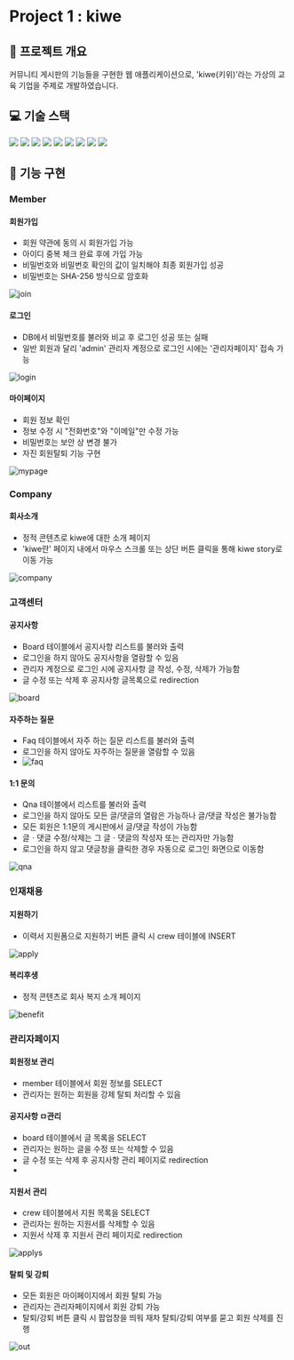 # Project 1 : kiwe

## 📝 프로젝트 개요
커뮤니티 게시판의 기능들을 구현한 웹 애플리케이션으로, 'kiwe(키위)'라는 가상의 교육 기업을 주제로 개발하였습니다. 

## 💻 기술 스택
<img src="https://img.shields.io/badge/html5-E34F26?style=for-the-badge&logo=html5&logoColor=white"> <img src="https://img.shields.io/badge/css-1572B6?style=for-the-badge&logo=css3&logoColor=white"> <img src="https://img.shields.io/badge/javascript-F7DF1E?style=for-the-badge&logo=javascript&logoColor=black"> <img src="https://img.shields.io/badge/mariaDB-003545?style=for-the-badge&logo=mariaDB&logoColor=white"> <img src="https://img.shields.io/badge/java-007396?style=for-the-badge&logo=java&logoColor=white"> <img src="https://img.shields.io/badge/apache tomcat-F8DC75?style=for-the-badge&logo=apachetomcat&logoColor=white"> <img src="https://img.shields.io/badge/git-F05032?style=for-the-badge&logo=git&logoColor=white"> <img src="https://img.shields.io/badge/github-181717?style=for-the-badge&logo=github&logoColor=white"> <img src="https://img.shields.io/badge/jquery-0769AD?style=for-the-badge&logo=jquery&logoColor=white">

## 🔧 기능 구현
### Member
#### 회원가입
- 회원 약관에 동의 시 회원가입 가능
- 아이디 중복 체크 완료 후에 가입 가능
- 비밀번호와 비밀번호 확인의 값이 일치해야 최종 회원가입 성공
- 비밀번호는 SHA-256 방식으로 암호화
<img src="img/join.jpg" alt="join">

#### 로그인
- DB에서 비밀번호를 불러와 비교 후 로그인 성공 또는 실패
- 일반 회원과 달리 'admin' 관리자 계정으로 로그인 시에는 '관리자페이지' 접속 가능
<img src="img/login.jpg" alt="login">

#### 마이페이지
- 회원 정보 확인
- 정보 수정 시 "전화번호"와 "이메일"만 수정 가능
- 비밀번호는 보안 상 변경 불가
- 자진 회원탈퇴 기능 구현
<img src="img/mypage.jpg" alt="mypage">

### Company
#### 회사소개
- 정적 콘텐츠로 kiwe에 대한 소개 페이지
- 'kiwe란' 페이지 내에서 마우스 스크롤 또는 상단 버튼 클릭을 통해 kiwe story로 이동 가능
<img src="img/company.jpg" alt="company">

### 고객센터
#### 공지사항
- Board 테이블에서 공지사항 리스트를 불러와 출력
- 로그인을 하지 않아도 공지사항을 열람할 수 있음
- 관리자 계정으로 로그인 시에 공지사항 글 작성, 수정, 삭제가 가능함
- 글 수정 또는 삭제 후 공지사항 글목록으로 redirection
<img src="img/board.jpg" alt="board">

#### 자주하는 질문
- Faq 테이블에서 자주 하는 질문 리스트를 불러와 출력
- 로그인을 하지 않아도 자주하는 질문을 열람할 수 있음
- <img src="img/faq.jpg" alt="faq">

#### 1:1 문의
- Qna 테이블에서 리스트를 불러와 출력
- 로그인을 하지 않아도 모든 글/댓글의 열람은 가능하나 글/댓글 작성은 불가능함
- 모든 회원은 1:1문의 게시판에서 글/댓글 작성이 가능함
- 글ㆍ댓글 수정/삭제는 그 글ㆍ댓글의 작성자 또는 관리자만 가능함
- 로그인을 하지 않고 댓글창을 클릭한 경우 자동으로 로그인 화면으로 이동함
<img src="img/qna.jpg" alt="qna">

### 인재채용
#### 지원하기
- 이력서 지원폼으로 지원하기 버튼 클릭 시 crew 테이블에 INSERT
<img src="img/apply.jpg" alt="apply">

#### 복리후생
- 정적 콘텐츠로 회사 복지 소개 페이지
<img src="img/benefit.jpg" alt="benefit">

### 관리자페이지
#### 회원정보 관리
- member 테이블에서 회원 정보를 SELECT
- 관리자는 원하는 회원을 강제 탈퇴 처리할 수 있음
#### 공지사항 ㅁ관리
- board 테이블에서 글 목록을 SELECT
- 관리자는 원하는 글을 수정 또는 삭제할 수 있음
- 글 수정 또는 삭제 후 공지사항 관리 페이지로 redirection
- 
#### 지원서 관리
- crew 테이블에서 지원 목록을 SELECT
- 관리자는 원하는 지원서를 삭제할 수 있음
- 지원서 삭제 후 지원서 관리 페이지로 redirection
<img src="img/applys.jpg" alt="applys">

#### 탈퇴 및 강퇴
- 모든 회원은 마이페이지에서 회원 탈퇴 가능
- 관리자는 관리자페이지에서 회원 강퇴 가능
- 탈퇴/강퇴 버튼 클릭 시 팝업창을 띄워 재차 탈퇴/강퇴 여부를 묻고 회원 삭제를 진행
<img src="img/out.jpg" alt="out">
